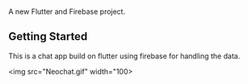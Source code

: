 A new Flutter and Firebase project.

## Getting Started

This is a chat app build on flutter using firebase for handling the data.


<img src="Neochat.gif" width="100>
